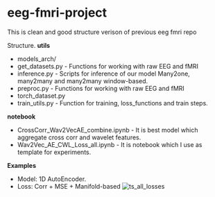 # eeg-fmri-project
This is clean and good structure verison of previous eeg fmri repo


Structure.
**utils** 
  - models_arch/
  - get_datasets.py - Functions for working with raw EEG and fMRI
  - inference.py - Scripts for inference of our model Many2one, many2many and many2many window-based.
  - preproc.py - Functions for working with raw EEG and fMRI 
  - torch_dataset.py 
  - train_utils.py - Function for training, loss_functions and train steps.



**notebook** 
  - CrossCorr_Wav2VecAE_combine.ipynb - It is best model which aggregate cross corr and wavelet features. 
  - Wav2Vec_AE_CWL_Loss_all.ipynb - It is notebook which I use as template for experiments. 


**Examples** 
- Model: 1D AutoEncoder. 
- Loss: Corr + MSE + Manifold-based
![ts_all_losses](https://user-images.githubusercontent.com/55140479/159255531-e3e53d2e-d195-4e37-a66f-6635c3b007c3.png)
